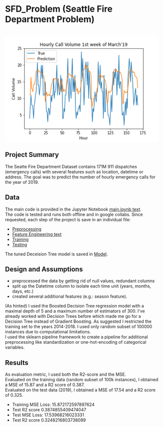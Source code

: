 # SFD_Problem (Seattle Fire Department Problem)
<br>
<img src="https://github.com/neuhart/SFD_Problem/blob/main/Hourly%20Call%20Volume%201st%20week%20March'19.png" height="350" width="550" align="center"><br>


## Project Summary
The Seatte Fire Department Dataset contains 171M 911 dispatches (emergency calls) with several features such as location, datetime or address.
The goal was to predict the number of hourly emergency calls for the year of 2019. 

## Data
The main code is provided in the Jupyter Notebook <a href="https://github.com/neuhart/SFD_Problem/blob/main/main.ipynb">main.ipynb text</a>. <br>
The code is tested and runs both offline and in google collabs. Since requested, each step of the project is save in an individual file:<br>
- <a href="https://github.com/neuhart/SFD_Problem/blob/main/Preprocessing.py">Preprocessing</a> <br>
- <a href="https://github.com/neuhart/SFD_Problem/blob/main/feat_eng.py">Feature Engineering text</a><br>
- <a href="https://github.com/neuhart/SFD_Problem/blob/main/training.py">Training</a><br>
- <a href="https://github.com/neuhart/SFD_Problem/blob/main/testing.py">Testing</a><br>

The tuned Deceision Tree model is saved in <a href="https://github.com/neuhart/SFD_Problem/blob/main/dec_tree_pipe.joblib">Model</a>.

## Design and Assumptions
- preprocessed the data by getting rid of null values, redundant columns
- split up the Datetime column to isolate each time unit (years, months, days, etc.)
- created several additional features (e.g.: season feature).

(As hinted) I used the Boosted Decision Tree regression model with a maximal depth of 5 and a maximum number of estimators of 300. I've already worked with Decision Trees before which made me go for a Decision Tree instead of Gradient Boosting. As suggested I restricted the training set to the years 2014-2018. I used only random subset of 100000 instances due to computational limitations. <br>
I used the sklearn pipeline framework to create a pipeline for additional preprocessing like standardization or one-hot-encoding of categorical variables.

## Results

As evaluation metric, I used both the R2-score and the MSE. <br>
Evaluated on the training data (random subset of 100k instances), I obtained a MSE of 15.87 and a R2 score of 0.387. <br>
Evaluated on the test data (2019), I obtained a MSE of 17.54 and a R2 score of 0.325.

- Training MSE Loss: 15.872172597897624 
- Test R2 score 0.3874855409474047
- Test MSE Loss: 17.53968216023331 
- Test R2 score 0.3248216803738089
